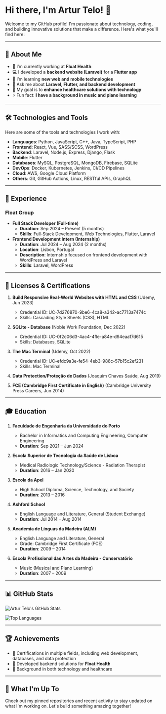 # Hi there, I'm Artur Telo! 👋  

Welcome to my GitHub profile! I'm passionate about technology, coding, and building innovative solutions that make a difference. Here's what you'll find here:  

---

## 🚀 About Me  
- 🔭 I’m currently working at **Float Health**  
- 💻 I developed a **backend website (Laravel)** for a **Flutter app**  
- 🌱 I’m learning **new web and mobile technologies**  
- 💬 Ask me about **Laravel, Flutter, and backend development**  
- 🎯 My goal is to **enhance healthcare solutions with technology**  
- ⚡ Fun fact: **I have a background in music and piano learning**  

---

## 🛠️ Technologies and Tools  

Here are some of the tools and technologies I work with:  

- **Languages**: Python, JavaScript, C++, Java, TypeScript, PHP  
- **Frontend**: React, Vue, SASS/SCSS, WordPress  
- **Backend**: Laravel, Node.js, Express, Django, Flask  
- **Mobile**: Flutter  
- **Databases**: MySQL, PostgreSQL, MongoDB, Firebase, SQLite  
- **DevOps**: Docker, Kubernetes, Jenkins, CI/CD Pipelines  
- **Cloud**: AWS, Google Cloud Platform  
- **Others**: Git, GitHub Actions, Linux, RESTful APIs, GraphQL  

---

## 🌟 Experience  

### **Float Group**
- **Full Stack Developer (Full-time)**  
  - **Duration**: Sep 2024 – Present (5 months)  
  - **Skills**: Full-Stack Development, Web Technologies, Flutter, Laravel  
- **Frontend Development Intern (Internship)**  
  - **Duration**: Jul 2024 – Aug 2024 (2 months)  
  - **Location**: Lisbon, Portugal  
  - **Description**: Internship focused on frontend development with WordPress and Laravel  
  - **Skills**: Laravel, WordPress  

---

## 📜 Licenses & Certifications  

1. **Build Responsive Real-World Websites with HTML and CSS** (Udemy, Jun 2023)  
   - Credential ID: UC-7d276870-9be6-4ca8-a342-ac7713a7474c  
   - Skills: Cascading Style Sheets (CSS), HTML  

2. **SQLite - Database** (Noble Work Foundation, Dec 2022)  
   - Credential ID: UC-0f2c06d3-4ac4-4fle-a84e-d94eaa17d615  
   - Skills: Databases, SQLite  

3. **The Mac Terminal** (Udemy, Oct 2022)  
   - Credential ID: UC-efdc9a3e-fe54-4eb3-986c-57b15c2ef231  
   - Skills: Mac Terminal  

4. **Data Protection/Proteção de Dados** (Joaquim Chaves Saúde, Aug 2019)  

5. **FCE (Cambridge First Certificate in English)** (Cambridge University Press Careers, Jun 2014)  

---

## 🎓 Education  

1. **Faculdade de Engenharia da Universidade do Porto**  
   - Bachelor in Informatics and Computing Engineering, Computer Engineering  
   - **Duration**: Sep 2021 – Jun 2024  

2. **Escola Superior de Tecnologia da Saúde de Lisboa**  
   - Medical Radiologic Technology/Science - Radiation Therapist  
   - **Duration**: 2016 – Jan 2020  

3. **Escola da Apel**  
   - High School Diploma, Science, Technology, and Society  
   - **Duration**: 2013 – 2016  

4. **Ashford School**  
   - English Language and Literature, General (Student Exchange)  
   - **Duration**: Jul 2014 – Aug 2014  

5. **Academia de Línguas da Madeira (ALM)**  
   - English Language and Literature, General  
   - Grade: Cambridge First Certificate (FCE)  
   - **Duration**: 2009 – 2014  

6. **Escola Profissional das Artes da Madeira - Conservatório**  
   - Music (Musical and Piano Learning)  
   - **Duration**: 2007 – 2009  

---

## 📊 GitHub Stats  

![Artur Telo's GitHub Stats](https://github-readme-stats.vercel.app/api?username=ArturTelo&show_icons=true&hide_title=true&count_private=true&hide=prs&theme=radical)  

![Top Languages](https://github-readme-stats.vercel.app/api/top-langs/?username=ArturTelo&layout=compact&theme=radical)  

---

## 🏆 Achievements  

- 🥇 Certifications in multiple fields, including web development, databases, and data protection  
- 🚀 Developed backend solutions for **Float Health**  
- 🌟 Background in both technology and healthcare  

---

## 📅 What I'm Up To  

Check out my pinned repositories and recent activity to stay updated on what I'm working on. Let's build something amazing together!  
